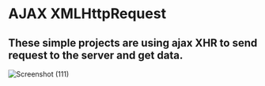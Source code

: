# AJAX XMLHttpRequest
## These simple projects are using ajax XHR to send request to the server and get data.



![Screenshot (111)](https://github.com/artinmohajeri/AJAX-XHR/assets/95845593/a1742e88-2e1a-4846-9fa5-a7634fbf8226)
